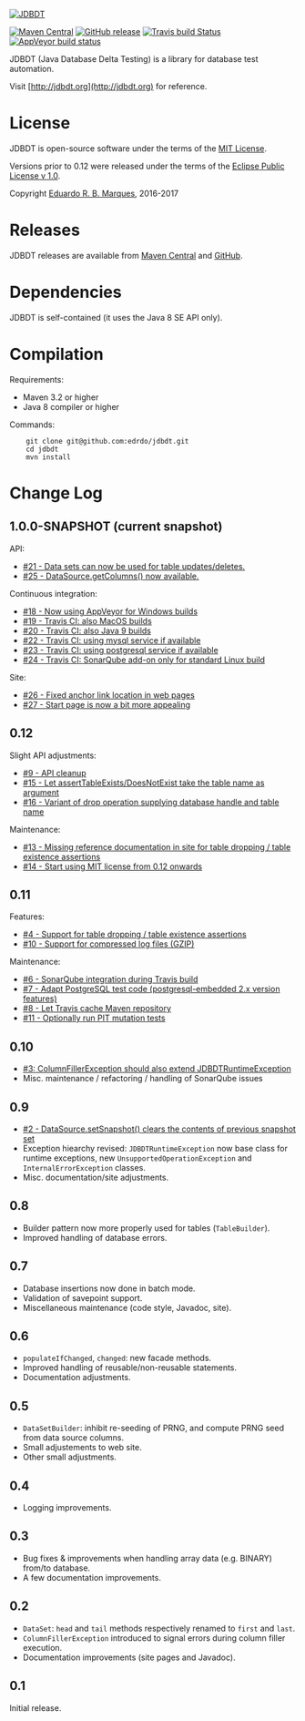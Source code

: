 [![JDBDT](https://raw.githubusercontent.com/edrdo/jdbdt/master/src/site/resources/images/jdbdt-logo.png)](http://jdbdt.org)

[![Maven Central](https://maven-badges.herokuapp.com/maven-central/org.jdbdt/jdbdt/badge.svg?style=flat)](https://maven-badges.herokuapp.com/maven-central/org.jdbdt/jdbdt)
[![GitHub release](https://img.shields.io/github/release/edrdo/jdbdt.svg)](https://github.com/edrdo/jdbdt/releases)
[![Travis build Status](https://api.travis-ci.org/edrdo/jdbdt.png?branch=master)](https://travis-ci.org/edrdo/jdbdt)
[![AppVeyor build status](https://ci.appveyor.com/api/projects/status/647d281hp1b8py3p?svg=false)](https://ci.appveyor.com/project/edrdo/jdbdt)


JDBDT (Java Database Delta Testing) is a library for database test automation.

Visit [http://jdbdt.org](http://jdbdt.org) for reference.

# License

JDBDT is open-source software under the terms of the 
[MIT License](https://opensource.org/licenses/MIT).

Versions prior to 0.12 were released under the terms of the [Eclipse Public License v 1.0](http://www.eclipse.org/legal/epl-v10.html).

Copyright [Eduardo R. B. Marques](http://www.dcc.fc.up.pt/~edrdo), 2016-2017

# Releases

JDBDT releases are available from [Maven Central](http://search.maven.org/#search%7Cga%7C1%7Cjdbdt) and [GitHub](https://github.com/edrdo/jdbdt/releases).

# Dependencies

JDBDT is self-contained (it uses the Java 8 SE API only).

# Compilation 

Requirements:

* Maven 3.2 or higher
* Java 8 compiler or higher

Commands: 

        git clone git@github.com:edrdo/jdbdt.git
        cd jdbdt
        mvn install

# Change Log

## 1.0.0-SNAPSHOT (current snapshot)

API:

* [#21 - Data sets can now be used for table updates/deletes.](https://github.com/edrdo/jdbdt/issues/21)
* [#25 - DataSource.getColumns() now available.](https://github.com/edrdo/jdbdt/issues/25)

Continuous integration:

* [#18 - Now using AppVeyor for Windows builds](https://github.com/edrdo/jdbdt/issues/18)
* [#19 - Travis CI: also MacOS builds](https://github.com/edrdo/jdbdt/issues/19)
* [#20 - Travis CI: also Java 9 builds ](https://github.com/edrdo/jdbdt/issues/20)
* [#22 - Travis CI: using mysql service if available](https://github.com/edrdo/jdbdt/issues/22)
* [#23 - Travis CI: using postgresql service if available](https://github.com/edrdo/jdbdt/issues/23)
* [#24 - Travis CI: SonarQube add-on only for standard Linux build](https://github.com/edrdo/jdbdt/issues/24)

Site:
* [#26 - Fixed anchor link location in web pages](https://github.com/edrdo/jdbdt/issues/26)
* [#27 - Start page is now a bit more appealing](https://github.com/edrdo/jdbdt/issues/27)

## 0.12

Slight API adjustments:
* [#9 - API cleanup](https://github.com/edrdo/jdbdt/issues/9)
* [#15 - Let assertTableExists/DoesNotExist take the table name as argument](https://github.com/edrdo/jdbdt/issues/15)
* [#16 - Variant of drop operation supplying database handle and table name](https://github.com/edrdo/jdbdt/issues/16)

Maintenance:
* [#13 - Missing reference documentation in site for table dropping / table existence assertions](https://github.com/edrdo/jdbdt/issues/13)
* [#14 - Start using MIT license from 0.12 onwards](https://github.com/edrdo/jdbdt/issues/14)

## 0.11

Features:
* [#4 - Support for table dropping / table existence assertions](https://github.com/edrdo/jdbdt/issues/4)
* [#10 - Support for compressed log files (GZIP)](https://github.com/edrdo/jdbdt/issues/10)

Maintenance:
* [#6 - SonarQube integration during Travis build](https://github.com/edrdo/jdbdt/issues/6)
* [#7 - Adapt PostgreSQL test code (postgresql-embedded 2.x version features)](https://github.com/edrdo/jdbdt/issues/7)
* [#8 - Let Travis cache Maven repository](https://github.com/edrdo/jdbdt/issues/8)
* [#11 - Optionally run PIT mutation tests](https://github.com/edrdo/jdbdt/issues/11)

## 0.10

* [#3: ColumnFillerException should also extend JDBDTRuntimeException](https://github.com/edrdo/jdbdt/issues/2)
* Misc. maintenance / refactoring / handling of SonarQube issues

## 0.9

* [#2 - DataSource.setSnapshot() clears the contents of previous snapshot set](https://github.com/edrdo/jdbdt/issues/2)
* Exception hiearchy revised: `JDBDTRuntimeException` now base class
for runtime exceptions, new `UnsupportedOperationException` and `InternalErrorException` classes.
* Misc. documentation/site adjustments.

## 0.8

* Builder pattern now more properly used for tables (`TableBuilder`).
* Improved handling of database errors.

## 0.7

* Database insertions now done in batch mode.
* Validation of savepoint support.
* Miscellaneous maintenance (code style, Javadoc, site).

## 0.6

* `populateIfChanged`, `changed`: new facade methods.
* Improved handling of reusable/non-reusable statements.
* Documentation adjustments.

## 0.5

* `DataSetBuilder`: inhibit re-seeding of PRNG, and compute PRNG seed from
data source columns.
* Small adjustements to web site.
* Other small adjustments.

## 0.4

* Logging improvements.

## 0.3 

* Bug fixes & improvements when handling array data (e.g. BINARY) from/to database.
* A few documentation improvements.

## 0.2 

* `DataSet`: `head` and `tail` methods respectively renamed to `first` and `last`.
* `ColumnFillerException` introduced to signal errors during column filler execution.
* Documentation improvements (site pages and Javadoc).

## 0.1

Initial release.


